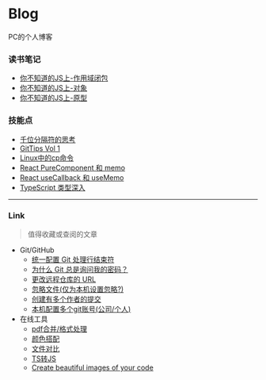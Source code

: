 # Blog

PC的个人博客

### 读书笔记

- [你不知道的JS上-作用域闭包](./ReadingNotes/你不知道的JS上-作用域闭包.md)
- [你不知道的JS上-对象](./ReadingNotes/你不知道的JS上-对象.md)
- [你不知道的JS上-原型](./ReadingNotes/你不知道的JS上-原型.md)

### 技能点

- [千位分隔符的思考](./SkillPoints/千位分隔符.md)
- [GitTips Vol 1](./SkillPoints/GitTips-Vol-1.md)
- [Linux中的cp命令](./SkillPoints/Linux-cp.md)
- [React PureComponent 和 memo](./SkillPoints/React-PureComponent+memo.md)
- [React useCallback 和 useMemo](./SkillPoints/React-useCallback+useMemo.md)
- [TypeScript 类型深入](./SkillPoints/TypeScript类型深入.md)

---

### Link

> 值得收藏或查阅的文章

+ Git/GitHub
  - [统一配置 Git 处理行结束符](https://docs.github.com/cn/github/using-git/configuring-git-to-handle-line-endings)
  - [为什么 Git 总是询问我的密码？](https://docs.github.com/cn/github/using-git/why-is-git-always-asking-for-my-password)
  - [更改远程仓库的 URL](https://docs.github.com/cn/github/using-git/changing-a-remotes-url)
  - [忽略文件(仅为本机设置忽略?)](https://docs.github.com/cn/github/using-git/ignoring-files)
  - [创建有多个作者的提交](https://docs.github.com/cn/github/committing-changes-to-your-project/creating-a-commit-with-multiple-authors)
  - [本机配置多个git账号(公司/个人)](https://blog.csdn.net/weixin_30389003/article/details/96460375)
+ 在线工具
  - [pdf合并/格式处理](https://smallpdf.com/cn)
  - [颜色搭配](https://colorhunt.co/)
  - [文件对比](https://differ.netlify.app/)
  - [TS转JS](https://www.typescriptlang.org/play)
  - [Create beautiful images of your code](https://ray.so/)
